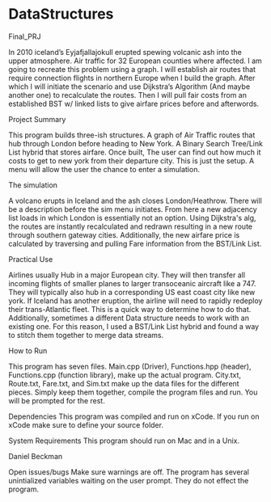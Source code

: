 # DataStructures
Final_PRJ

In 2010 iceland’s Eyjafjallajokull erupted spewing volcanic ash into the upper atmosphere. Air traffic for 32 European counties where affected. I am going to recreate this problem using a graph. I will establish air routes that require connection flights in northern Europe when I build the graph. After which I will initiate the scenario and use Dijkstra’s Algorithm (And maybe another one) to recalculate the routes. Then I will pull fair costs from an established BST w/ linked lists to give airfare prices before and afterwords. 

Project Summary

This program builds three-ish structures. A graph of Air Traffic routes that hub through London before heading to New York. A Binary Search Tree/Link List hybrid that stores airfare. Once built, The user can find out how much it costs to get to new york from their departure city. This is just the setup. A menu will allow the user the chance to enter a simulation. 

The simulation

A volcano erupts in Iceland and the ash closes London/Heathrow. There will be a description before the sim menu initiates. From here a new adjacency list loads in which London is essentially not an option. Using Dijkstra's alg, the routes are instantly recalculated and redrawn resulting in a new route through southern gateway cities. Additionally, the new airfare price is calculated by traversing and pulling Fare information from the BST/Link List.

Practical Use

Airlines usually Hub in a major European city. They will then transfer all incoming flights of smaller planes to larger transoceanic aircraft like a 747. They will typically also hub in a corresponding US east coast city like new york. If Iceland has another eruption, the airline will need to rapidly redeploy their trans-Atlantic fleet. This is a quick way to determine how to do that. Additionally, sometimes a different Data structure needs to work with an existing one. For this reason, I used a BST/Link List hybrid and found a way to stitch them together to merge data streams.

How to Run

This program has seven files. Main.cpp (Driver), Functions.hpp (header), Functions.cpp (function library), make up the actual program. City.txt, Route.txt, Fare.txt, and Sim.txt make up the data files for the different pieces. Simply keep them together, compile the program files and run. You will be prompted for the rest.

Dependencies
This program was compiled and run on xCode. If you run on xCode make sure to define your source folder.

System Requirements
This program should run on Mac and in a Unix. 

Daniel Beckman

Open issues/bugs
Make sure warnings are off. The program has several unintialized variables waiting on the user prompt. They do not effect the program.


